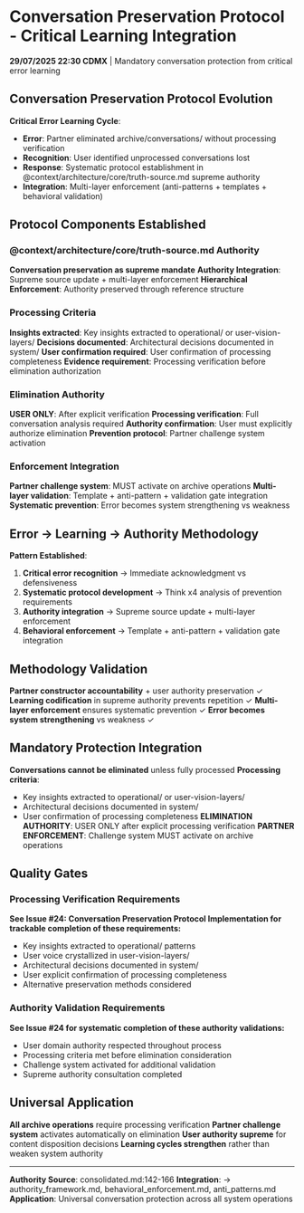 # Conversation Preservation Protocol - Critical Learning Integration

**29/07/2025 22:30 CDMX** | Mandatory conversation protection from critical error learning

## Conversation Preservation Protocol Evolution

**Critical Error Learning Cycle**:
- **Error**: Partner eliminated archive/conversations/ without processing verification
- **Recognition**: User identified unprocessed conversations lost
- **Response**: Systematic protocol establishment in @context/architecture/core/truth-source.md supreme authority
- **Integration**: Multi-layer enforcement (anti-patterns + templates + behavioral validation)

## Protocol Components Established

### @context/architecture/core/truth-source.md Authority
**Conversation preservation as supreme mandate**
**Authority Integration**: Supreme source update + multi-layer enforcement
**Hierarchical Enforcement**: Authority preserved through reference structure

### Processing Criteria
**Insights extracted**: Key insights extracted to operational/ or user-vision-layers/
**Decisions documented**: Architectural decisions documented in system/
**User confirmation required**: User confirmation of processing completeness
**Evidence requirement**: Processing verification before elimination authorization

### Elimination Authority
**USER ONLY**: After explicit verification
**Processing verification**: Full conversation analysis required
**Authority confirmation**: User must explicitly authorize elimination
**Prevention protocol**: Partner challenge system activation

### Enforcement Integration
**Partner challenge system**: MUST activate on archive operations
**Multi-layer validation**: Template + anti-pattern + validation gate integration
**Systematic prevention**: Error becomes system strengthening vs weakness

## Error → Learning → Authority Methodology

**Pattern Established**:
1. **Critical error recognition** → Immediate acknowledgment vs defensiveness
2. **Systematic protocol development** → Think x4 analysis of prevention requirements
3. **Authority integration** → Supreme source update + multi-layer enforcement
4. **Behavioral enforcement** → Template + anti-pattern + validation gate integration

## Methodology Validation

**Partner constructor accountability** + user authority preservation ✓
**Learning codification** in supreme authority prevents repetition ✓
**Multi-layer enforcement** ensures systematic prevention ✓
**Error becomes system strengthening** vs weakness ✓

## Mandatory Protection Integration

**Conversations cannot be eliminated** unless fully processed
**Processing criteria**: 
- Key insights extracted to operational/ or user-vision-layers/
- Architectural decisions documented in system/
- User confirmation of processing completeness
**ELIMINATION AUTHORITY**: USER ONLY after explicit processing verification
**PARTNER ENFORCEMENT**: Challenge system MUST activate on archive operations

## Quality Gates

### Processing Verification Requirements
**See Issue #24: Conversation Preservation Protocol Implementation for trackable completion of these requirements:**
- Key insights extracted to operational/ patterns
- User voice crystallized in user-vision-layers/
- Architectural decisions documented in system/
- User explicit confirmation of processing completeness
- Alternative preservation methods considered

### Authority Validation Requirements
**See Issue #24 for systematic completion of these authority validations:**
- User domain authority respected throughout process
- Processing criteria met before elimination consideration
- Challenge system activated for additional validation
- Supreme authority consultation completed

## Universal Application

**All archive operations** require processing verification
**Partner challenge system** activates automatically on elimination
**User authority supreme** for content disposition decisions
**Learning cycles strengthen** rather than weaken system authority

---
**Authority Source**: consolidated.md:142-166
**Integration**: → authority_framework.md, behavioral_enforcement.md, anti_patterns.md
**Application**: Universal conversation protection across all system operations